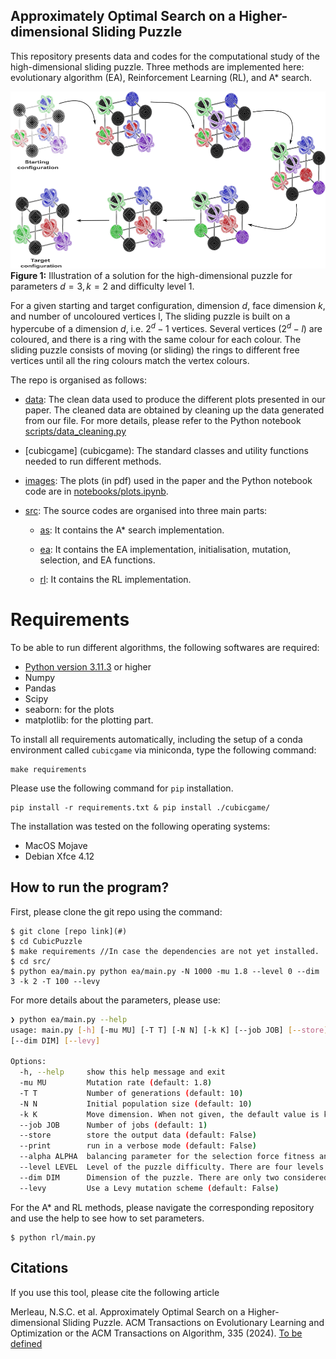 <!--(@Author: [Nono Saha Cyrille Merleau](#) and [Miguel O'malley](#) )-->
## Approximately Optimal Search on a Higher-dimensional Sliding Puzzle
This repository presents data and codes for the computational study of the high-dimensional sliding puzzle. Three methods are implemented here: evolutionary algorithm (EA), Reinforcement Learning (RL), and A* search.

![images/sp_solution.png](images/sp_solution2.png)
**Figure 1:** Illustration of a solution for the high-dimensional puzzle for parameters $d=3, k=2$ and difficulty level $1$. 

For a given starting and target configuration, dimension $d$, face dimension $k$, and number of uncoloured vertices l, The sliding puzzle is built on a hypercube of a dimension $d$, i.e. $2^d - 1$ vertices. Several vertices ($2^d -l$) are coloured, and there is a ring with the same colour for each colour. The sliding puzzle consists of moving (or sliding) the rings to different free vertices until all the ring colours match the vertex colours.

The repo is organised as follows:

- [data](data/): The clean data used to produce the different plots presented in our paper.  The cleaned data are obtained by cleaning up the data generated from our file. For more details, please refer to the Python notebook [scripts/data_cleaning.py](scripts/data_cleaning.py)

- [cubicgame] (cubicgame): The standard classes and utility functions needed to run different methods. 
- [images](images/): The plots (in pdf) used in the paper and the Python notebook code are in [notebooks/plots.ipynb](notebooks/plots.ipynb).
- [src](src/): The source codes are organised into three main parts:

    - [as](src/as/main.py): It contains the A* search implementation.
    
    - [ea](src/ea/main.py): It contains the EA implementation, initialisation, mutation, selection, and EA functions.

    - [rl](src/rl/main.py): It contains the RL implementation.

# Requirements
To be able to run different algorithms, the following softwares are required:

- [Python version 3.11.3](https://www.python.org/downloads/release/python-3113/) or higher
- Numpy
- Pandas
- Scipy
- seaborn: for the plots
- matplotlib: for the plotting part.

To install all requirements automatically, including the setup of a conda environment called `cubicgame` via miniconda, type the following command:

```
make requirements
```
Please use the following command for `pip` installation. 

```
pip install -r requirements.txt & pip install ./cubicgame/ 
```

The installation was tested on the following operating systems:

* MacOS Mojave
* Debian Xfce 4.12

## How to run the program?
First, please clone the git repo using the command:

```
$ git clone [repo link](#)
$ cd CubicPuzzle
$ make requirements //In case the dependencies are not yet installed.  
$ cd src/
$ python ea/main.py python ea/main.py -N 1000 -mu 1.8 --level 0 --dim 3 -k 2 -T 100 --levy
```

For more details about the parameters, please use:

```bash
❯ python ea/main.py --help
usage: main.py [-h] [-mu MU] [-T T] [-N N] [-k K] [--job JOB] [--store] [--print] [--alpha ALPHA] [--level LEVEL]
[--dim DIM] [--levy]
	
Options:
  -h, --help     show this help message and exit
  -mu MU         Mutation rate (default: 1.8)
  -T T           Number of generations (default: 10)
  -N N           Initial population size (default: 10)
  -k K           Move dimension. When not given, the default value is k = dimension -1 (default: None)
  --job JOB      Number of jobs (default: 1)
  --store        store the output data (default: False)
  --print        run in a verbose mode (default: False)
  --alpha ALPHA  balancing parameter for the selection force fitness and number of moves (default: 0.15)
  --level LEVEL  Level of the puzzle difficulty. There are four levels: 0: easy (default: 0)
  --dim DIM      Dimension of the puzzle. There are only two considered 3 and 4 (default: 3)
  --levy         Use a Levy mutation scheme (default: False) 	  
```

For the A* and RL methods, please navigate the corresponding repository and use the help to see how to set parameters. 

```
$ python rl/main.py
```

## Citations
If you use this tool, please cite the following article

Merleau, N.S.C. et al. Approximately Optimal Search on a Higher-dimensional Sliding Puzzle. ACM Transactions on Evolutionary Learning and Optimization or the ACM Transactions on Algorithm, 335 (2024). [To be defined](#)
